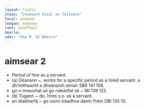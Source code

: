 ```yaml
---
layout: liosta
cnuas: "Cnuasach Focal as Teileann"
focal: aimsear
leagan: aimsear
rann: ainmfhocl
bearla:
udar: "Úna M. Uí Bheirn"
---
```


# aimsear 2

*  Period of hire as a servant.
* (a) Déanann ~, works for a specific period as a
hired servant. a dh’imtheacht a dheánamh aimsir SB6 141 108.
* go n-imeochat sé go ndeánfat sé ~ MI 139 122.
* (b) Tugann ~ do, hires s.o. as a servant.
* an dtabharfá ~ go cionn bliadhna damh fhéin DBl 135 10.
